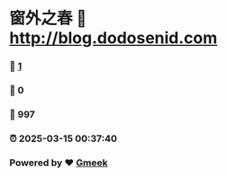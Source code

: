 # 窗外之春 :link: http://blog.dodosenid.com 
### :page_facing_up: [1](http://blog.dodosenid.com/tag.html) 
### :speech_balloon: 0 
### :hibiscus: 997 
### :alarm_clock: 2025-03-15 00:37:40 
### Powered by :heart: [Gmeek](https://github.com/Meekdai/Gmeek)

